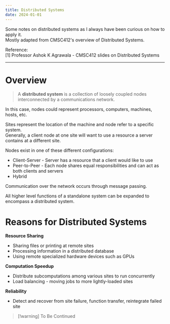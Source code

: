 ```yaml
---
title: Distributed Systems
date: 2024-01-01
---
```

Some notes on distributed systems as I always have been curious on how to apply it.  
Mostly adapted from CMSC412's overview of Distributed Systems.

Reference:  
\[1\] Professor Ashok K Agrawala - CMSC412 slides on Distributed Systems

---
# Overview

> A **distributed system** is a collection of loosely coupled nodes interconnected by a communications network.

In this case, nodes could represent processors, computers, machines, hosts, etc.

Sites represent the location of the machine and node refer to a specific system.  
Generally, a client node at one site will want to use a resource a server contains at a different site.

Nodes exist in one of these different configurations:
- Client-Server - Server has a resource that a client would like to use
- Peer-to-Peer - Each node shares equal responsibilities and can act as both clients and servers
- Hybrid

Communication over the network occurs through message passing.

All higher level functions of a standalone system can be expanded to encompass a distributed system.

# Reasons for Distributed Systems

**Resource Sharing**
- Sharing files or printing at remote sites
- Processing information in a distributed database
- Using remote specialized hardware devices such as GPUs

**Computation Speedup**
- Distribute subcomputations among various sites to run concurrently
- Load balancing - moving jobs to more lightly-loaded sites

**Reliability**
- Detect and recover from site failure, function transfer, reintegrate failed site

> [!warning] To Be Continued
